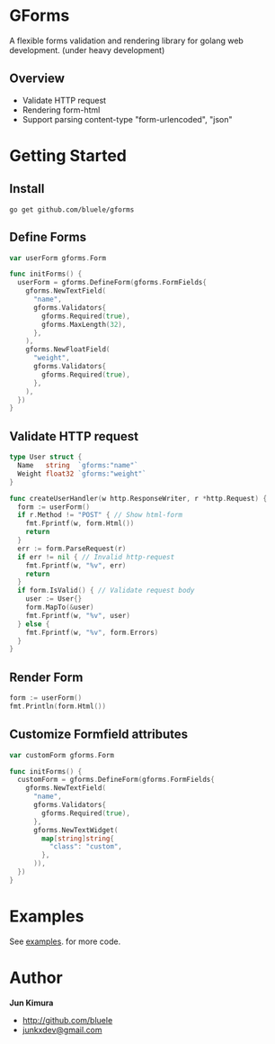 # GForms
A flexible forms validation and rendering library for golang web development. (under heavy development)

## Overview

* Validate HTTP request
* Rendering form-html
* Support parsing content-type "form-urlencoded", "json"

# Getting Started

## Install

```
go get github.com/bluele/gforms
```

## Define Forms

```go
var userForm gforms.Form

func initForms() {
  userForm = gforms.DefineForm(gforms.FormFields{
    gforms.NewTextField(
      "name",
      gforms.Validators{
        gforms.Required(true),
        gforms.MaxLength(32),
      },
    ),
    gforms.NewFloatField(
      "weight",
      gforms.Validators{
        gforms.Required(true),
      },
    ),
  })
}
```

## Validate HTTP request

```go
type User struct {
  Name   string  `gforms:"name"`
  Weight float32 `gforms:"weight"`
}

func createUserHandler(w http.ResponseWriter, r *http.Request) {
  form := userForm()
  if r.Method != "POST" { // Show html-form
    fmt.Fprintf(w, form.Html())
    return
  }
  err := form.ParseRequest(r)
  if err != nil { // Invalid http-request
    fmt.Fprintf(w, "%v", err)
    return
  }
  if form.IsValid() { // Validate request body
    user := User{}
    form.MapTo(&user)
    fmt.Fprintf(w, "%v", user)
  } else {
    fmt.Fprintf(w, "%v", form.Errors)
  }
}
```

## Render Form

```go
form := userForm()
fmt.Println(form.Html())
```

## Customize Formfield attributes

```go
var customForm gforms.Form

func initForms() {
  customForm = gforms.DefineForm(gforms.FormFields{
    gforms.NewTextField(
      "name",
      gforms.Validators{
        gforms.Required(true),
      },
      gforms.NewTextWidget(
        map[string]string{
          "class": "custom",
        },
      )),
  })
}
```

# Examples

See [examples](https://github.com/bluele/gforms/examples). for more code.

# Author

**Jun Kimura**

* <http://github.com/bluele>
* <junkxdev@gmail.com>
